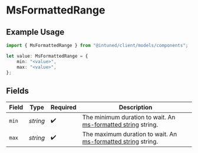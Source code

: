 # MsFormattedRange

## Example Usage

```typescript
import { MsFormattedRange } from "@intuned/client/models/components";

let value: MsFormattedRange = {
    min: "<value>",
    max: "<value>",
};
```

## Fields

| Field                                                                                        | Type                                                                                         | Required                                                                                     | Description                                                                                  |
| -------------------------------------------------------------------------------------------- | -------------------------------------------------------------------------------------------- | -------------------------------------------------------------------------------------------- | -------------------------------------------------------------------------------------------- |
| `min`                                                                                        | *string*                                                                                     | :heavy_check_mark:                                                                           | The minimum duration to wait. An [ms-formatted string](https://github.com/vercel/ms) string. |
| `max`                                                                                        | *string*                                                                                     | :heavy_check_mark:                                                                           | The maximum duration to wait. An [ms-formatted string](https://github.com/vercel/ms) string. |